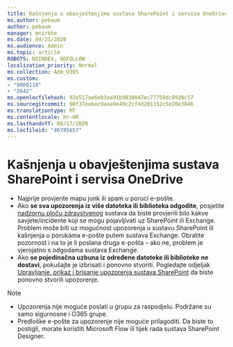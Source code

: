 ```yaml
---
title: Kašnjenja u obavještenjima sustava SharePoint i servisa OneDrive
ms.author: pebaum
author: pebaum
manager: mnirkhe
ms.date: 04/21/2020
ms.audience: Admin
ms.topic: article
ROBOTS: NOINDEX, NOFOLLOW
localization_priority: Normal
ms.collection: Adm_O365
ms.custom:
- "9000118"
- "2642"
ms.openlocfilehash: 92e517ae6e83aa91b9838047ec77759dc893bc57
ms.sourcegitcommit: 90f37eebec9aaa9e49c2cf4d201152c5e20e384b
ms.translationtype: MT
ms.contentlocale: hr-HR
ms.lasthandoff: 08/17/2020
ms.locfileid: "46785657"
---
```

# <a name="delays-in-receiving-sharepoint-and-onedrive-alerts"></a>Kašnjenja u obavještenjima sustava SharePoint i servisa OneDrive

- Najprije provjerite mapu junk ili spam u poruci e-pošte.
- Ako **se sva upozorenja iz više datoteka ili biblioteka odgodite**, posjetite [nadzornu ploču zdravstvenog](https://portal.office.com/adminportal/home?ref=/servicehealth) sustava da biste provjerili bilo kakve savjete/incidente koji se mogu pojavljivati uz SharePoint ili Exchange. Problem može biti uz mogućnost upozorenja u sustavu SharePoint ili kašnjenja u porukama e-pošte putem sustava Exchange. Obratite pozornost i na to je li poslana druga e-pošta – ako ne, problem je vjerojatno s odgodama sustava Exchange.
- Ako **se pojedinačna uzbuna iz određene datoteke ili biblioteke ne dostavi**, pokušajte je izbrisati i ponovno stvoriti. Pogledajte odjeljak [Upravljanje, prikaz i brisanje upozorenja sustava SharePoint](https://support.microsoft.com/office/99dfb19c-9a90-4a8c-aba1-aa8c8afb0de2) da biste ponovno stvorili upozorenje.

> [!NOTE]
> - Upozorenja nije moguće poslati u grupu za raspodjelu. Podržane su samo sigurnosne i O365 grupe.
> - Predloške e-pošte za upozorenje nije moguće prilagoditi. Da biste to postigli, morate koristiti Microsoft Flow ili tijek rada sustava SharePoint Designer.
